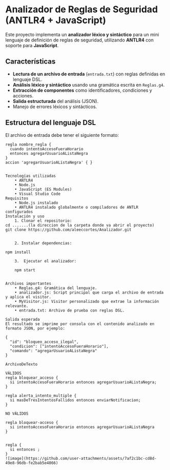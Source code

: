 # Analizador de Reglas de Seguridad (ANTLR4 + JavaScript)

Este proyecto implementa un **analizador léxico y sintáctico** para un mini lenguaje de definición de reglas de seguridad, utilizando **ANTLR4** con soporte para **JavaScript**.

## Características

- **Lectura de un archivo de entrada** (`entrada.txt`) con reglas definidas en lenguaje DSL.
- **Análisis léxico y sintáctico** usando una gramática escrita en `Reglas.g4`.
- **Extracción de componentes** como identificadores, condiciones y acciones.
- **Salida estructurada** del análisis (JSON).
- Manejo de errores léxicos y sintácticos.

## Estructura del lenguaje DSL

El archivo de entrada debe tener el siguiente formato:

```dsl
regla nombre_regla {
  cuando intentoAccesoFueraHorario
  entonces agregarUsuarioAListaNegra
}
accion 'agregarUsuarioAListaNegra' { }


Tecnologías utilizadas
	• ANTLR4
	• Node.js
	• JavaScript (ES Modules)
	• Visual Studio Code
Requisitos
	• Node.js instalado
	• ANTLR4 instalado globalmente o compiladores de ANTLR configurados
Instalación y uso
	1. Clonar el repositorio:
cd .......(la direccion de la carpeta donde va abrir el proyecto)
git clone https://github.com/aleeccortes/Analizador.git


	2. Instalar dependencias:

npm install

	3.  Ejecutar el analizador:
	
	npm start


Archivos importantes
	• Reglas.g4: Gramática del lenguaje.
	• analizador.js: Script principal que carga el archivo de entrada y aplica el visitor.
	• MyVisitor.js: Visitor personalizado que extrae la información relevante.
	• entrada.txt: Archivo de prueba con reglas DSL.

Salida esperada
El resultado se imprime por consola con el contenido analizado en formato JSON, por ejemplo:

{
  "id": "bloqueo_acceso_ilegal",
  "condicion": ["intentoAccesoFueraHorario"],
  "comando": "agregarUsuarioAListaNegra"
}

ArchivoDeTexto

VÁLIDOS
regla bloquear_acceso {
  si intentoAccesoFueraHorario entonces agregarUsuarioAListaNegra;
}

regla alerta_intento_multiple {
  si masDeTresIntentosFallidos entonces enviarNotificacion;
}

NO VÁLIDOS

regla bloquear-acceso {
  si intentoAccesoFueraHorario entonces agregarUsuarioAListaNegra
}


regla {
  si entonces ;
}
![image](https://github.com/user-attachments/assets/7af2c1bc-cd8d-49e8-96db-fe2bab5e4866)

